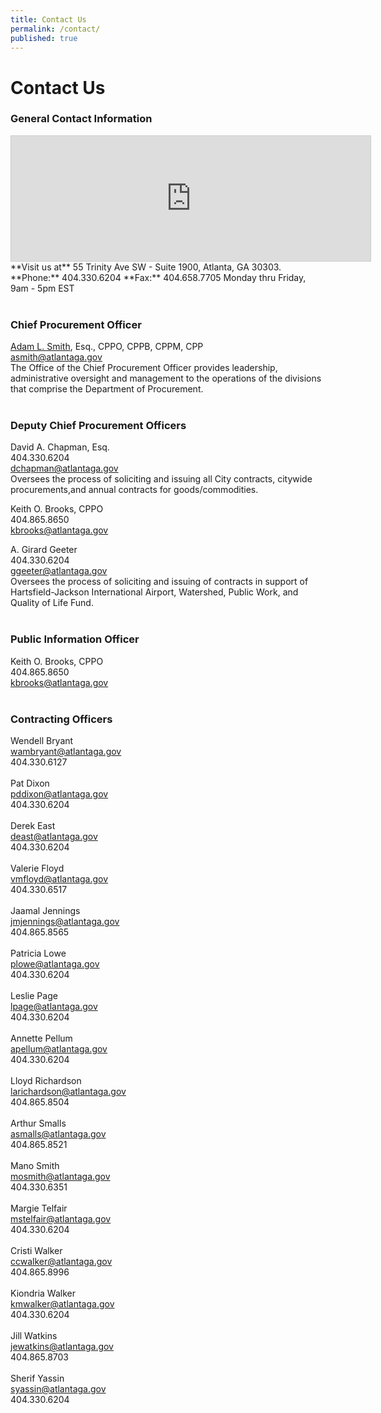 ```yaml
---
title: Contact Us
permalink: /contact/
published: true
---
```


# Contact Us

### **General Contact Information**

<iframe src="https://www.google.com/maps/embed?pb=!1m18!1m12!1m3!1d3317.517848309522!2d-84.38923999999999!3d33.74728179999998!2m3!1f0!2f0!3f0!3m2!1i1024!2i768!4f13.1!3m3!1m2!1s0x88f5039b33ce999f%3A0x6ce88a2f4a8e54c9!2sTrinity+Avenue+Conn+SW%2C+Atlanta%2C+GA+30334!5e0!3m2!1sen!2sus!4v1410892644708" width="575" height="200" frameborder="0" style="border:1px solid #ccc;"></iframe>
**Visit us at** 55 Trinity Ave SW - Suite 1900, Atlanta, GA 30303.  
**Phone:** 404.330.6204  **Fax:** 404.658.7705  
Monday thru Friday, 9am - 5pm EST
<br><br>

### **Chief Procurement Officer**
[Adam L. Smith](http://www.atlantaga.gov/index.aspx?page=488), Esq., CPPO, CPPB, CPPM, CPP  
[asmith@atlantaga.gov](mailto:asmith@atlantaga.gov "Email Adam Smith, Chief Procurement Officer")  
The Office of the Chief Procurement Officer provides leadership, administrative oversight and management to the operations of the divisions that comprise the Department of Procurement.
<br><br>

### **Deputy Chief Procurement Officers**
David A. Chapman, Esq.  
404.330.6204  
[dchapman@atlantaga.gov](mailto:dchapman@atlantaga.gov "Email David A. Chapman, Deputy Chief Procurement Officer")  
Oversees the process of soliciting and issuing all City contracts, citywide procurements,and annual contracts for goods/commodities.

Keith O. Brooks, CPPO  
404.865.8650  
[kbrooks@atlantaga.gov](mailto:kbrooks@atlantaga.gov "Email Keith Brooks, Deputy Chief Procurement Officer")

A. Girard Geeter  
404.330.6204  
[ggeeter@atlantaga.gov](mailto:ggeeter@atlantaga.gov "Email A. Girard Geeter, Deputy Chief Procurement Officer")  
Oversees the process of soliciting and issuing of contracts in support of Hartsfield-Jackson International Airport, Watershed, Public Work, and Quality of Life Fund.
<br><br>

### **Public Information Officer**
Keith O. Brooks, CPPO  
404.865.8650  
[kbrooks@atlantaga.gov](mailto:kbrooks@atlantaga.gov "Email Keith Brooks, Deputy Chief Procurement Officer")
<br><br>

### **Contracting Officers**
Wendell Bryant  
[wambryant@atlantaga.gov](mailto:wambryant@atlantaga.gov "Email Wendell Bryant, Contracting officer")  
404.330.6127
<br><br>
Pat Dixon  
[pddixon@atlantaga.gov](mailto:pddixon@atlantaga.gov "Email Pat Dixon, Contracting officer")  
404.330.6204
<br><br>
Derek East  
[deast@atlantaga.gov](mailto:deast@atlantaga.gov "Email Derek East, Contracting officer")  
404.330.6204
<br><br>
Valerie Floyd  
[vmfloyd@atlantaga.gov](mailto:vmfloyd@atlantaga.gov "Email Valerie Floyd, Contracting officer")  
404.330.6517
<br><br>
Jaamal Jennings  
[jmjennings@atlantaga.gov](mailto:atlantaga.gov "Email Jaamal Jennings, Contracting officer")  
404.865.8565
<br><br>
Patricia Lowe  
[plowe@atlantaga.gov](mailto:plowe@atlantaga.gov "Email Patricia Lowe, Contracting officer")  
404.330.6204
<br><br>
Leslie Page  
[lpage@atlantaga.gov](mailto:lpage@atlantaga.gov "Email Leslie Page, Contracting officer")  
404.330.6204
<br><br>
Annette Pellum  
[apellum@atlantaga.gov](mailto:apellum@atlantaga.gov "Email Annette Pellum, Contracting officer")  
404.330.6204
<br><br>
Lloyd Richardson  
[larichardson@atlantaga.gov](mailto:larichardson@atlantaga.gov "Email Lloyd Richardson, Contracting officer")  
404.865.8504
<br><br>
Arthur Smalls  
[asmalls@atlantaga.gov](mailto:asmalls@atlantaga.gov "Email Arthur Smalls, Contracting officer")  
404.865.8521
<br><br>
Mano Smith  
[mosmith@atlantaga.gov](mailto:mosmith@atlantaga.gov "Email Mano Smith, Contracting officer")  
404.330.6351
<br><br>
Margie Telfair  
[mstelfair@atlantaga.gov](mailto:mstelfair@atlantaga.gov "Email Margie Telfair, Contracting officer")  
404.330.6204
<br><br>
Cristi Walker  
[ccwalker@atlantaga.gov](mailto:ccwalker@atlantaga.gov "Email Cristi Walker, Contracting officer")  
404.865.8996
<br><br>
Kiondria Walker  
[kmwalker@atlantaga.gov](mailto:kmwalker@atlantaga.gov "Email Kiondria Walker, Contracting officer")  
404.330.6204
<br><br>
Jill Watkins  
[jewatkins@atlantaga.gov](mailto:jewatkins@atlantaga.gov "Email Jill Watkins, Contracting officer")  
404.865.8703
<br><br>
Sherif Yassin  
[syassin@atlantaga.gov](mailto:syassin@atlantaga.gov "Email Sherif Yassin, Contracting officer")  
404.330.6204
